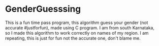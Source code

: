 # GenderGuesssing
This is a fun time pass  program, this algorithm guess your gender (not accurate #justforfun), made using C program. 
I am from south Karnataka, so I made this algorithm to work correctly on names of my region.
I am repeating, this is just for fun not the accurate one, don't blame me.
